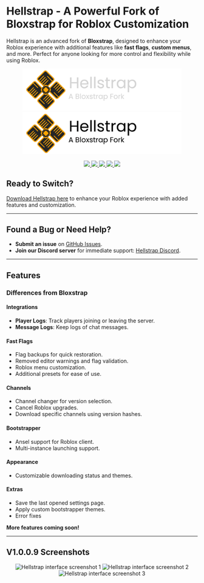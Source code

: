 # Hellstrap - A Powerful Fork of Bloxstrap for Roblox Customization

Hellstrap is an advanced fork of **Bloxstrap**, designed to enhance your Roblox experience with additional features like **fast flags**, **custom menus**, and more. Perfect for anyone looking for more control and flexibility while using Roblox.

<p align="center">
    <img src="https://github.com/midaskira/Hellstrap/raw/main/Images/Hellstrap-full-dark.png#gh-dark-mode-only" width="420" alt="Hellstrap Dark Mode">
    <img src="https://github.com/midaskira/Hellstrap/raw/main/Images/Hellstrap-full-light.png#gh-light-mode-only" width="420" alt="Hellstrap Light Mode">
</p>

<div align="center">
  <a href="https://github.com/midaskira/Hellstrap/blob/main/LICENSE">
    <img src="https://img.shields.io/github/license/midaskira/Hellstrap?style=flat-square" />
  </a>
  <a href="https://github.com/midaskira/Hellstrap/releases">
    <img src="https://img.shields.io/github/downloads/midaskira/Hellstrap/latest/total?color=981bfe&style=flat-square" />
  </a>
  <a href="https://github.com/midaskira/Hellstrap/releases/latest">
    <img src="https://img.shields.io/github/v/release/midaskira/Hellstrap?color=7a39fb&style=flat-square" />
  </a>
  <a href="https://discord.gg/UuxcfqPNnA">
    <img src="https://img.shields.io/discord/1327967202015580223?logo=discord&logoColor=white&label=Discord&color=4d3dff&style=flat-square" />
  </a>
  <img src="https://img.shields.io/github/stars/midaskira/Hellstrap?color=dd9900&style=flat-square" />
</div>


## Ready to Switch?
[Download Hellstrap here](https://github.com/midaskira/Hellstrap/releases) to enhance your Roblox experience with added features and customization.

---

## Found a Bug or Need Help?
- **Submit an issue** on [GitHub Issues](https://github.com/midaskira/Hellstrap/issues).
- **Join our Discord server** for immediate support: [Hellstrap Discord](https://discord.gg/UuxcfqPNnA).

---

## Features

### Differences from Bloxstrap

#### **Integrations**
- **Player Logs**: Track players joining or leaving the server.
- **Message Logs**: Keep logs of chat messages.

#### **Fast Flags**
- Flag backups for quick restoration.
- Removed editor warnings and flag validation.
- Roblox menu customization.
- Additional presets for ease of use.

#### **Channels**
- Channel changer for version selection.
- Cancel Roblox upgrades.
- Download specific channels using version hashes.

#### **Bootstrapper**
- Ansel support for Roblox client.
- Multi-instance launching support.

#### **Appearance**
- Customizable downloading status and themes.

#### **Extras**
- Save the last opened settings page.
- Apply custom bootstrapper themes.
- Error fixes

**More features coming soon!**

---

## V1.0.0.9 Screenshots
<p align="center">
    <img src="https://i.imgur.com/5lMtLOW.png" alt="Hellstrap interface screenshot 1">
    <img src="https://i.imgur.com/cFBmtfO.png" alt="Hellstrap interface screenshot 2">
    <img src="https://i.imgur.com/xYTZU7x.png" alt="Hellstrap interface screenshot 3">
</p>
